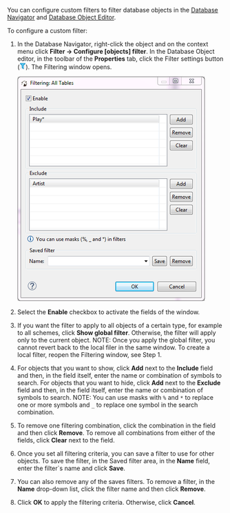 You can configure custom filters to filter database objects in the [Database Navigator](Database-Navigator) and [Database Object Editor](Database-Object-Editor).

To configure a custom filter:
1. In the Database Navigator, right-click the object and on the context menu click **Filter -> Configure [objects] filter**. In the Database Object editor, in the toolbar of the **Properties** tab, click the Filter settings button (![](images/ug/Filter-button.png)).
The Filtering window opens.

   ![](images/ug/Filtering-dialog.png)  

2. Select the **Enable** checkbox to activate the fields of the window.
3. If you want the filter to apply to all objects of a certain type, for example to all schemes, click **Show global filter**. Otherwise, the filter will apply only to the current object.
NOTE: Once you apply the global filter, you cannot revert back to the local filer in the same window. To create a local filter, reopen the Filtering window, see Step 1.
4. For objects that you want to show, click **Add** next to the **Include** field and then, in the field itself, enter the name or combination of symbols to search. 
For objects that you want to hide, click **Add** next to the **Exclude** field and then, in the field itself, enter the name or combination of symbols to search. 
NOTE: You can use masks with `%` and `*` to replace one or more symbols and `_` to replace one symbol in the search combination.
5. To remove one filtering combination, click the combination in the field and then click **Remove**. To remove all combinations from either of the fields, click **Clear** next to the field.
6. Once you set all filtering criteria, you can save a filter to use for other objects. To save the filter, in the Saved filter area, in the **Name** field, enter the filter`s name and click **Save**.
7. You can also remove any of the saves filters. To remove a filter, in the **Name** drop-down list, click the filter name and then click **Remove**.
8. Click **OK** to apply the filtering criteria. Otherwise, click **Cancel**.
